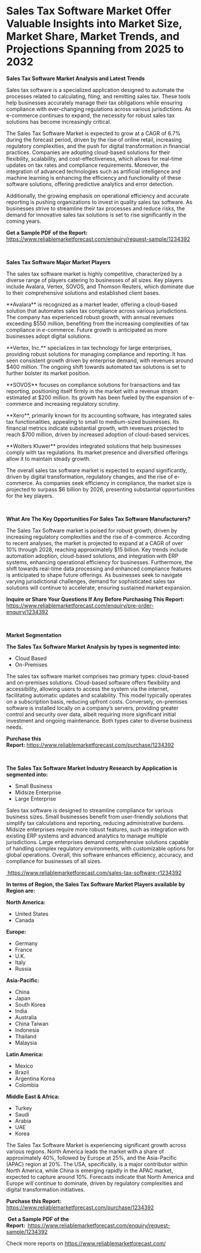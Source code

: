 <p><h1>Sales Tax Software Market Offer Valuable Insights into Market Size, Market Share, Market Trends, and Projections Spanning from 2025 to 2032</h1></p><p><strong>Sales Tax Software Market Analysis and Latest Trends</strong></p>
<p><p>Sales tax software is a specialized application designed to automate the processes related to calculating, filing, and remitting sales tax. These tools help businesses accurately manage their tax obligations while ensuring compliance with ever-changing regulations across various jurisdictions. As e-commerce continues to expand, the necessity for robust sales tax solutions has become increasingly critical.</p><p>The Sales Tax Software Market is expected to grow at a CAGR of 6.7% during the forecast period, driven by the rise of online retail, increasing regulatory complexities, and the push for digital transformation in financial practices. Companies are adopting cloud-based solutions for their flexibility, scalability, and cost-effectiveness, which allows for real-time updates on tax rates and compliance requirements. Moreover, the integration of advanced technologies such as artificial intelligence and machine learning is enhancing the efficiency and functionality of these software solutions, offering predictive analytics and error detection.</p><p>Additionally, the growing emphasis on operational efficiency and accurate reporting is pushing organizations to invest in quality sales tax software. As businesses strive to streamline their tax processes and reduce risks, the demand for innovative sales tax solutions is set to rise significantly in the coming years.</p></p>
<p><strong>Get a Sample PDF of the Report:&nbsp;</strong> <a href="https://www.reliablemarketforecast.com/enquiry/request-sample/1234392?utm_campaign=2886&utm_medium=2&utm_source=Github&utm_content=ia&utm_term=07032025&utm_id=sales-tax-software">https://www.reliablemarketforecast.com/enquiry/request-sample/1234392</a></p>
<p>&nbsp;</p>
<p><strong>Sales Tax Software Major Market Players</strong></p>
<p><p>The sales tax software market is highly competitive, characterized by a diverse range of players catering to businesses of all sizes. Key players include Avalara, Vertex, SOVOS, and Thomson Reuters, which dominate due to their comprehensive solutions and established client bases. </p><p>**Avalara** is recognized as a market leader, offering a cloud-based solution that automates sales tax compliance across various jurisdictions. The company has experienced robust growth, with annual revenues exceeding $550 million, benefiting from the increasing complexities of tax compliance in e-commerce. Future growth is anticipated as more businesses adopt digital solutions.</p><p>**Vertex, Inc.** specializes in tax technology for large enterprises, providing robust solutions for managing compliance and reporting. It has seen consistent growth driven by enterprise demand, with revenues around $400 million. The ongoing shift towards automated tax solutions is set to further bolster its market position.</p><p>**SOVOS** focuses on compliance solutions for transactions and tax reporting, positioning itself firmly in the market with a revenue stream estimated at $200 million. Its growth has been fueled by the expansion of e-commerce and increasing regulatory scrutiny.</p><p>**Xero**, primarily known for its accounting software, has integrated sales tax functionalities, appealing to small to medium-sized businesses. Its financial metrics indicate substantial growth, with revenues projected to reach $700 million, driven by increased adoption of cloud-based services.</p><p>**Wolters Kluwer** provides integrated solutions that help businesses comply with tax regulations. Its market presence and diversified offerings allow it to maintain steady growth.</p><p>The overall sales tax software market is expected to expand significantly, driven by digital transformation, regulatory changes, and the rise of e-commerce. As companies seek efficiency in compliance, the market size is projected to surpass $6 billion by 2026, presenting substantial opportunities for the key players.</p></p>
<p>&nbsp;</p>
<p><strong>What Are The Key Opportunities For Sales Tax Software Manufacturers?</strong></p>
<p><p>The Sales Tax Software market is poised for robust growth, driven by increasing regulatory complexities and the rise of e-commerce. According to recent analyses, the market is projected to expand at a CAGR of over 10% through 2028, reaching approximately $15 billion. Key trends include automation adoption, cloud-based solutions, and integration with ERP systems, enhancing operational efficiency for businesses. Furthermore, the shift towards real-time data processing and enhanced compliance features is anticipated to shape future offerings. As businesses seek to navigate varying jurisdictional challenges, demand for sophisticated sales tax solutions will continue to accelerate, ensuring sustained market expansion.</p></p>
<p><strong>Inquire or Share Your Questions If Any Before Purchasing This Report:</strong> <a href="https://www.reliablemarketforecast.com/enquiry/pre-order-enquiry/1234392?utm_campaign=2886&utm_medium=2&utm_source=Github&utm_content=ia&utm_term=07032025&utm_id=sales-tax-software">https://www.reliablemarketforecast.com/enquiry/pre-order-enquiry/1234392</a></p>
<p>&nbsp;</p>
<p><strong>Market Segmentation</strong></p>
<p><strong>The Sales Tax Software Market Analysis by types is segmented into:</strong></p>
<p><ul><li>Cloud Based</li><li>On-Premises</li></ul></p>
<p><p>The sales tax software market comprises two primary types: cloud-based and on-premises solutions. Cloud-based software offers flexibility and accessibility, allowing users to access the system via the internet, facilitating automatic updates and scalability. This model typically operates on a subscription basis, reducing upfront costs. Conversely, on-premises software is installed locally on a company’s servers, providing greater control and security over data, albeit requiring more significant initial investment and ongoing maintenance. Both types cater to diverse business needs.</p></p>
<p><strong>Purchase this Report:&nbsp;</strong><a href="https://www.reliablemarketforecast.com/purchase/1234392?utm_campaign=2886&utm_medium=2&utm_source=Github&utm_content=ia&utm_term=07032025&utm_id=sales-tax-software">https://www.reliablemarketforecast.com/purchase/1234392</a></p>
<p>&nbsp;</p>
<p><strong>The Sales Tax Software Market Industry Research by Application is segmented into:</strong></p>
<p><ul><li>Small Business</li><li>Midsize Enterprise</li><li>Large Enterprise</li></ul></p>
<p><p>Sales tax software is designed to streamline compliance for various business sizes. Small businesses benefit from user-friendly solutions that simplify tax calculations and reporting, reducing administrative burdens. Midsize enterprises require more robust features, such as integration with existing ERP systems and advanced analytics to manage multiple jurisdictions. Large enterprises demand comprehensive solutions capable of handling complex regulatory environments, with customizable options for global operations. Overall, this software enhances efficiency, accuracy, and compliance for businesses of all sizes.</p></p>
<p><a href="https://www.reliablemarketforecast.com/sales-tax-software-r1234392?utm_campaign=2886&utm_medium=2&utm_source=Github&utm_content=ia&utm_term=07032025&utm_id=sales-tax-software">&nbsp;https://www.reliablemarketforecast.com/sales-tax-software-r1234392</a></p>
<p><strong>In terms of Region, the Sales Tax Software Market Players available by Region are:</strong></p>
<p>
    <p> <strong> North America: </strong>
        <ul>
            <li>United States</li>
            <li>Canada</li>
        </ul>
        </p> 
    <p> <strong> Europe: </strong>
        <ul>
            <li>Germany</li>
            <li>France</li>
            <li>U.K.</li>
            <li>Italy</li>
            <li>Russia</li>
        </ul>
        </p> 
    <p> <strong> Asia-Pacific: </strong>
        <ul>
            <li>China</li>
            <li>Japan</li>
            <li>South Korea</li>
            <li>India</li>
            <li>Australia</li>
            <li>China Taiwan</li>
            <li>Indonesia</li>
            <li>Thailand</li>
            <li>Malaysia</li>
        </ul>
        </p> 
    <p> <strong> Latin America: </strong>
        <ul>
            <li>Mexico</li>
            <li>Brazil</li>
            <li>Argentina Korea</li>
            <li>Colombia</li>
        </ul>
        </p> 
    <p> <strong> Middle East & Africa: </strong>
        <ul>
            <li>Turkey</li>
            <li>Saudi</li>
            <li>Arabia</li>
            <li>UAE</li>
            <li>Korea</li>
        </ul>
    </p>
    </p>
<p><p>The Sales Tax Software Market is experiencing significant growth across various regions. North America leads the market with a share of approximately 40%, followed by Europe at 25%, and the Asia-Pacific (APAC) region at 20%. The USA, specifically, is a major contributor within North America, while China is emerging rapidly in the APAC market, expected to capture around 10%. Forecasts indicate that North America and Europe will continue to dominate, driven by regulatory complexities and digital transformation initiatives.</p></p>
<p><strong>Purchase this Report: </strong><a href="https://www.reliablemarketforecast.com/purchase/1234392?utm_campaign=2886&utm_medium=2&utm_source=Github&utm_content=ia&utm_term=07032025&utm_id=sales-tax-software">https://www.reliablemarketforecast.com/purchase/1234392</a></p>
<p>&nbsp;<strong>Get a Sample PDF of the Report:&nbsp;&nbsp;</strong><a href="https://www.reliablemarketforecast.com/enquiry/request-sample/1234392?utm_campaign=2886&utm_medium=2&utm_source=Github&utm_content=ia&utm_term=07032025&utm_id=sales-tax-software">https://www.reliablemarketforecast.com/enquiry/request-sample/1234392</a></p>
<p><strong></strong></p>
<p>Check more reports on <a href="https://www.reliablemarketforecast.com/?utm_campaign=2886&utm_medium=2&utm_source=Github&utm_content=ia&utm_term=07032025&utm_id=sales-tax-software">https://www.reliablemarketforecast.com/</a></p>